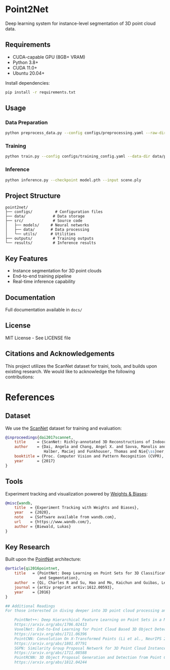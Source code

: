 # Point2Net

Deep learning system for instance-level segmentation of 3D point cloud data.

## Requirements

- CUDA-capable GPU (8GB+ VRAM)
- Python 3.8+
- CUDA 11.0+
- Ubuntu 20.04+

Install dependencies:
```bash
pip install -r requirements.txt
```

## Usage

### Data Preparation
```bash
python preprocess_data.py --config configs/preprocessing.yaml --raw-dir /path/to/scannet
```

### Training
```bash
python train.py --config configs/training_config.yaml --data-dir data/processed
```

### Inference
```bash
python inference.py --checkpoint model.pth --input scene.ply
```

## Project Structure

```
point2net/
├── configs/          # Configuration files
├── data/            # Data storage
├── src/             # Source code
│   ├── models/     # Neural networks
│   ├── data/       # Data processing
│   └── utils/      # Utilities
├── outputs/         # Training outputs
└── results/         # Inference results
```

## Key Features

- Instance segmentation for 3D point clouds
- End-to-end training pipeline
- Real-time inference capability


## Documentation

Full documentation available in `docs/`

## License

MIT License - See LICENSE file

## Citations and Acknowledgements
This project utilizes the ScanNet dataset for traini, tools, and builds upon existing research. We would like to acknowledge the following contributions:

# References

## Dataset
We use the [ScanNet](http://www.scan-net.org/) dataset for training and evaluation:
```bibtex
@inproceedings{dai2017scannet,
    title     = {ScanNet: Richly-annotated 3D Reconstructions of Indoor Scenes},
    author    = {Dai, Angela and Chang, Angel X. and Savva, Manolis and 
                 Halber, Maciej and Funkhouser, Thomas and Nie{\ss}ner, Matthias},
    booktitle = {Proc. Computer Vision and Pattern Recognition (CVPR), IEEE},
    year      = {2017}
}
```

## Tools
Experiment tracking and visualization powered by [Weights & Biases](https://wandb.com/):
```bibtex
@misc{wandb,
    title  = {Experiment Tracking with Weights and Biases},
    year   = {2020},
    note   = {Software available from wandb.com},
    url    = {https://www.wandb.com/},
    author = {Biewald, Lukas}
}
```

## Key Research
Built upon the [PointNet](https://arxiv.org/abs/1612.00593) architecture:
```bibtex
@article{qi2016pointnet,
    title   = {PointNet: Deep Learning on Point Sets for 3D Classification 
               and Segmentation},
    author  = {Qi, Charles R and Su, Hao and Mo, Kaichun and Guibas, Leonidas J},
    journal = {arXiv preprint arXiv:1612.00593},
    year    = {2016}
}

## Additional Readings
For those interested in diving deeper into 3D point cloud processing and instance segmentation, we recommend the following papers:

    PointNet++: Deep Hierarchical Feature Learning on Point Sets in a Metric Space (Qi et al., NIPS 2017)
    https://arxiv.org/abs/1706.02413
    VoxelNet: End-to-End Learning for Point Cloud Based 3D Object Detection (Zhou et al., CVPR 2018)
    https://arxiv.org/abs/1711.06396
    PointCNN: Convolution On X-Transformed Points (Li et al., NeurIPS 2018)
    https://arxiv.org/abs/1801.07791
    SGPN: Similarity Group Proposal Network for 3D Point Cloud Instance Segmentation (Wang et al., CVPR 2018)
    https://arxiv.org/abs/1711.08588
    PointRCNN: 3D Object Proposal Generation and Detection from Point Cloud (Shi et al., CVPR 2019)
    https://arxiv.org/abs/1812.04244
